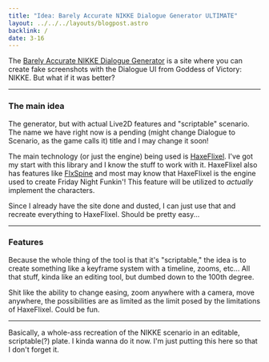 ```yaml
---
title: "Idea: Barely Accurate NIKKE Dialogue Generator ULTIMATE"
layout: ../../../layouts/blogpost.astro
backlink: /
date: 3-16
---
```


The [Barely Accurate NIKKE Dialogue Generator](https://skuqre.github.io/nikke-font-generator/dialogue/) is a site where you can create fake screenshots with the Dialogue UI from Goddess of Victory: NIKKE. But what if it was better?

---

### The main idea

The generator, but with actual Live2D features and "scriptable" scenario. The name we have right now is a pending (might change Dialogue to Scenario, as the game calls it) title and I may change it soon!

The main technology (or just the engine) being used is [HaxeFlixel](https://haxeflixel.com/). I've got my start with this library and I know the stuff to work with it. HaxeFlixel also has features like [FlxSpine](https://api.haxeflixel.com/flixel/addons/editors/spine/FlxSpine.html) and most may know that HaxeFlixel is the engine used to create Friday Night Funkin'! This feature will be utilized to *actually* implement the characters.

Since I already have the site done and dusted, I can just use that and recreate everything to HaxeFlixel. Should be pretty easy...

---

### Features

Because the whole thing of the tool is that it's "scriptable," the idea is to create something like a keyframe system with a timeline, zooms, etc... All that stuff, kinda like an editing tool, but dumbed down to the 100th degree.

Shit like the ability to change easing, zoom anywhere with a camera, move anywhere, the possibilities are as limited as the limit posed by the limitations of HaxeFlixel. Could be fun.

---

Basically, a whole-ass recreation of the NIKKE scenario in an editable, scriptable(?) plate. I kinda wanna do it now. I'm just putting this here so that I don't forget it.
